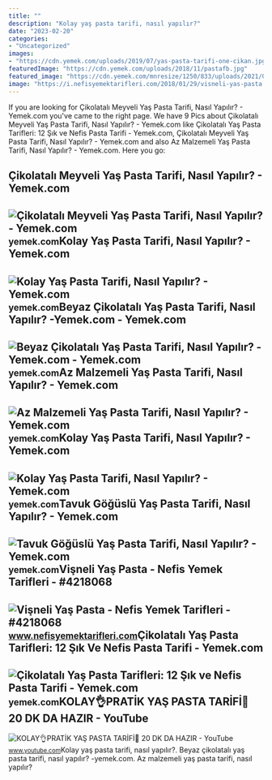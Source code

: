 ```yaml
---
title: ""
description: "Kolay yaş pasta tarifi, nasıl yapılır?"
date: "2023-02-20"
categories:
- "Uncategorized"
images:
- "https://cdn.yemek.com/uploads/2019/07/yas-pasta-tarifi-one-cikan.jpg"
featuredImage: "https://cdn.yemek.com/uploads/2018/11/pastafb.jpg"
featured_image: "https://cdn.yemek.com/mnresize/1250/833/uploads/2021/02/tavuk-goguslu-yas-pasta-tarifi.jpg"
image: "https://i.nefisyemektarifleri.com/2018/01/29/visneli-yas-pasta.png"
---
```


If you are looking for Çikolatalı Meyveli Yaş Pasta Tarifi, Nasıl Yapılır? - Yemek.com you've came to the right page. We have 9 Pics about Çikolatalı Meyveli Yaş Pasta Tarifi, Nasıl Yapılır? - Yemek.com like Çikolatalı Yaş Pasta Tarifleri: 12 Şık ve Nefis Pasta Tarifi - Yemek.com, Çikolatalı Meyveli Yaş Pasta Tarifi, Nasıl Yapılır? - Yemek.com and also Az Malzemeli Yaş Pasta Tarifi, Nasıl Yapılır? - Yemek.com. Here you go:

Çikolatalı Meyveli Yaş Pasta Tarifi, Nasıl Yapılır? - Yemek.com
---------------------------------------------------------------

 ![Çikolatalı Meyveli Yaş Pasta Tarifi, Nasıl Yapılır? - Yemek.com](https://cdn.yemek.com/mncrop/940/625/uploads/2021/02/cikolatali-meyveli-yas-pasta-tarifi.jpg) <small>yemek.com</small>Kolay Yaş Pasta Tarifi, Nasıl Yapılır? - Yemek.com
--------------------------------------------------

 ![Kolay Yaş Pasta Tarifi, Nasıl Yapılır? - Yemek.com](https://cdn.yemek.com/mncrop/940/625/uploads/2018/11/kolay-yas-pasta-tarifi.jpg) <small>yemek.com</small>Beyaz Çikolatalı Yaş Pasta Tarifi, Nasıl Yapılır? -Yemek.com - Yemek.com
------------------------------------------------------------------------

 ![Beyaz Çikolatalı Yaş Pasta Tarifi, Nasıl Yapılır? -Yemek.com - Yemek.com](https://cdn.yemek.com/mnresize/1250/833/uploads/2021/06/beyaz-ruya-sumeyye.jpg) <small>yemek.com</small>Az Malzemeli Yaş Pasta Tarifi, Nasıl Yapılır? - Yemek.com
---------------------------------------------------------

 ![Az Malzemeli Yaş Pasta Tarifi, Nasıl Yapılır? - Yemek.com](https://cdn.yemek.com/mncrop/940/625/uploads/2020/05/az-malzemeli-yas-pasta-tarifi.jpeg) <small>yemek.com</small>Kolay Yaş Pasta Tarifi, Nasıl Yapılır? - Yemek.com
--------------------------------------------------

 ![Kolay Yaş Pasta Tarifi, Nasıl Yapılır? - Yemek.com](https://cdn.yemek.com/uploads/2018/11/pastafb.jpg) <small>yemek.com</small>Tavuk Göğüslü Yaş Pasta Tarifi, Nasıl Yapılır? - Yemek.com
----------------------------------------------------------

 ![Tavuk Göğüslü Yaş Pasta Tarifi, Nasıl Yapılır? - Yemek.com](https://cdn.yemek.com/mnresize/1250/833/uploads/2021/02/tavuk-goguslu-yas-pasta-tarifi.jpg) <small>yemek.com</small>Vişneli Yaş Pasta - Nefis Yemek Tarifleri - #4218068
----------------------------------------------------

 ![Vişneli Yaş Pasta - Nefis Yemek Tarifleri - #4218068](https://i.nefisyemektarifleri.com/2018/01/29/visneli-yas-pasta.png) <small>www.nefisyemektarifleri.com</small>Çikolatalı Yaş Pasta Tarifleri: 12 Şık Ve Nefis Pasta Tarifi - Yemek.com
------------------------------------------------------------------------

 ![Çikolatalı Yaş Pasta Tarifleri: 12 Şık ve Nefis Pasta Tarifi - Yemek.com](https://cdn.yemek.com/uploads/2019/07/yas-pasta-tarifi-one-cikan.jpg) <small>yemek.com</small>KOLAY👌PRATİK YAŞ PASTA TARİFİ💯 20 DK DA HAZIR - YouTube
-------------------------------------------------------

 ![KOLAY👌PRATİK YAŞ PASTA TARİFİ💯 20 DK DA HAZIR - YouTube](https://i.ytimg.com/vi/EWeW0WX1bks/maxresdefault.jpg) <small>www.youtube.com</small>Kolay yaş pasta tarifi, nasıl yapılır?. Beyaz çikolatalı yaş pasta tarifi, nasıl yapılır? -yemek.com. Az malzemeli yaş pasta tarifi, nasıl yapılır?
